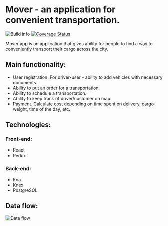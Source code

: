# Mover - an application for convenient transportation.
![Build info](https://travis-ci.com/TheSubliminal/mover.svg?branch=develop) [![Coverage Status](https://coveralls.io/repos/github/TheSubliminal/mover/badge.svg?branch=develop)](https://coveralls.io/github/TheSubliminal/mover?branch=develop)

Mover app is an application that gives ability for people to find a way to conveniently transport their cargo across the city.
## Main functionality:
- User registration. For driver-user - ability to add vehicles with necessary documents.
- Ability to put an order for a transportation.
- Ability to schedule a transportation.
- Ability to keep track of driver/customer on map.
- Payment. Calculate cost depending on time spent on delivery, cargo weight, time of the day, etc.

## Technologies:

### Front-end:
- React
- Redux
### Back-end:
- Koa
- Knex
- PostgreSQL

## Data flow:
![Data flow](https://i.imgur.com/Eo7EjJs.jpg)

